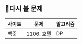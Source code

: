 ## :repeat:다시 볼 문제

| 사이트 | 문제       | 알고리즘 |
| ------ | ---------- | -------- |
| 백준   | 1106. 호텔 | DP       |

